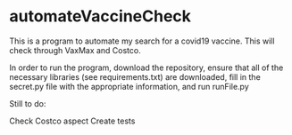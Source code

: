 # automateVaccineCheck

This is a program to automate my search for a covid19 vaccine. This will check through VaxMax and Costco.

In order to run the program, download the repository, ensure that all of the necessary libraries (see requirements.txt) are downloaded, fill in the secret.py file with the appropriate information, and run runFile.py

Still to do:

Check Costco aspect
Create tests
